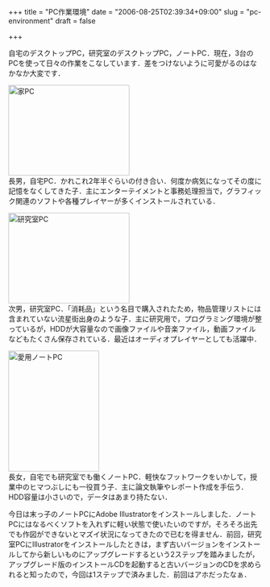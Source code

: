 +++
title = "PC作業環境"
date = "2006-08-25T02:39:34+09:00"
slug = "pc-environment"
draft = false

+++

<p>自宅のデスクトップPC，研究室のデスクトップPC，ノートPC．現在，3台のPCを使って日々の作業をこなしています．差をつけないように可愛がるのはなかなか大変です．</p>
<p><a href="http://www.flickr.com/photos/june29/223782040/" title="Photo Sharing"><img class="floatimg" src="http://static.flickr.com/98/223782040_ad4939920d_m.jpg" width="240" height="180" alt="家PC" float="left" /></a><br />
長男，自宅PC．かれこれ2年半ぐらいの付き合い．何度か病気になってその度に記憶をなくしてきた子．主にエンターテイメントと事務処理担当で，グラフィック関連のソフトや各種プレイヤーが多くインストールされている．</p>
<p><a href="http://www.flickr.com/photos/june29/223781996/" title="Photo Sharing"><img src="http://static.flickr.com/97/223781996_1ac675d607_m.jpg" width="240" height="180" alt="研究室PC" float="left" /></a><br />
次男，研究室PC．「消耗品」という名目で購入されたため，物品管理リストには含まれていない流星街出身のような子．主に研究用で，プログラミング環境が整っているが，HDDが大容量なので画像ファイルや音楽ファイル，動画ファイルなどもたくさん保存されている．最近はオーディオプレイヤーとしても活躍中．</p>
<p><a href="http://www.flickr.com/photos/june29/223782021/" title="Photo Sharing"><img src="http://static.flickr.com/74/223782021_93e458eb72_m.jpg" width="180" height="240" alt="愛用ノートPC" float="left" /></a><br />
長女，自宅でも研究室でも働くノートPC．軽快なフットワークをいかして，授業中のヒマつぶしにも一役買う子．主に論文執筆やレポート作成を手伝う．HDD容量は小さいので，データはあまり持たない．</p>
<p>今日は末っ子のノートPCにAdobe Illustratorをインストールしました．ノートPCにはなるべくソフトを入れずに軽い状態で使いたいのですが，そろそろ出先でも作図ができないとマズイ状況になってきたので已むを得ません．前回，研究室PCにIllustratorをインストールしたときは，まず古いバージョンをインストールしてから新しいものにアップグレードするという2ステップを踏みましたが，アップグレード版のインストールCDを起動すると古いバージョンのCDを求められると知ったので，今回は1ステップで済みました．前回はアホだったなぁ．</p>
